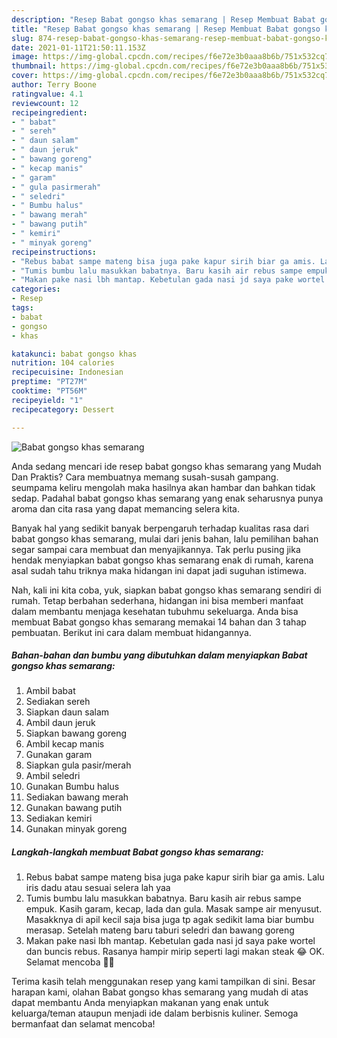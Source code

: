 ```yaml
---
description: "Resep Babat gongso khas semarang | Resep Membuat Babat gongso khas semarang Yang Menggugah Selera"
title: "Resep Babat gongso khas semarang | Resep Membuat Babat gongso khas semarang Yang Menggugah Selera"
slug: 874-resep-babat-gongso-khas-semarang-resep-membuat-babat-gongso-khas-semarang-yang-menggugah-selera
date: 2021-01-11T21:50:11.153Z
image: https://img-global.cpcdn.com/recipes/f6e72e3b0aaa8b6b/751x532cq70/babat-gongso-khas-semarang-foto-resep-utama.jpg
thumbnail: https://img-global.cpcdn.com/recipes/f6e72e3b0aaa8b6b/751x532cq70/babat-gongso-khas-semarang-foto-resep-utama.jpg
cover: https://img-global.cpcdn.com/recipes/f6e72e3b0aaa8b6b/751x532cq70/babat-gongso-khas-semarang-foto-resep-utama.jpg
author: Terry Boone
ratingvalue: 4.1
reviewcount: 12
recipeingredient:
- " babat"
- " sereh"
- " daun salam"
- " daun jeruk"
- " bawang goreng"
- " kecap manis"
- " garam"
- " gula pasirmerah"
- " seledri"
- " Bumbu halus"
- " bawang merah"
- " bawang putih"
- " kemiri"
- " minyak goreng"
recipeinstructions:
- "Rebus babat sampe mateng bisa juga pake kapur sirih biar ga amis. Lalu iris dadu atau sesuai selera lah yaa"
- "Tumis bumbu lalu masukkan babatnya. Baru kasih air rebus sampe empuk. Kasih garam, kecap, lada dan gula. Masak sampe air menyusut. Masakknya di apil kecil saja bisa juga tp agak sedikit lama biar bumbu merasap. Setelah mateng baru taburi seledri dan bawang goreng"
- "Makan pake nasi lbh mantap. Kebetulan gada nasi jd saya pake wortel dan buncis rebus. Rasanya hampir mirip seperti lagi makan steak 😂 OK. Selamat mencoba 🙌💕"
categories:
- Resep
tags:
- babat
- gongso
- khas

katakunci: babat gongso khas 
nutrition: 104 calories
recipecuisine: Indonesian
preptime: "PT27M"
cooktime: "PT56M"
recipeyield: "1"
recipecategory: Dessert

---
```



![Babat gongso khas semarang](https://img-global.cpcdn.com/recipes/f6e72e3b0aaa8b6b/751x532cq70/babat-gongso-khas-semarang-foto-resep-utama.jpg)

Anda sedang mencari ide resep babat gongso khas semarang yang Mudah Dan Praktis? Cara membuatnya memang susah-susah gampang. seumpama keliru mengolah maka hasilnya akan hambar dan bahkan tidak sedap. Padahal babat gongso khas semarang yang enak seharusnya punya aroma dan cita rasa yang dapat memancing selera kita.



Banyak hal yang sedikit banyak berpengaruh terhadap kualitas rasa dari babat gongso khas semarang, mulai dari jenis bahan, lalu pemilihan bahan segar sampai cara membuat dan menyajikannya. Tak perlu pusing jika hendak menyiapkan babat gongso khas semarang enak di rumah, karena asal sudah tahu triknya maka hidangan ini dapat jadi suguhan istimewa.


Nah, kali ini kita coba, yuk, siapkan babat gongso khas semarang sendiri di rumah. Tetap berbahan sederhana, hidangan ini bisa memberi manfaat dalam membantu menjaga kesehatan tubuhmu sekeluarga. Anda bisa membuat Babat gongso khas semarang memakai 14 bahan dan 3 tahap pembuatan. Berikut ini cara dalam membuat hidangannya.

<!--inarticleads1-->

##### Bahan-bahan dan bumbu yang dibutuhkan dalam menyiapkan Babat gongso khas semarang:

1. Ambil  babat
1. Sediakan  sereh
1. Siapkan  daun salam
1. Ambil  daun jeruk
1. Siapkan  bawang goreng
1. Ambil  kecap manis
1. Gunakan  garam
1. Siapkan  gula pasir/merah
1. Ambil  seledri
1. Gunakan  Bumbu halus
1. Sediakan  bawang merah
1. Gunakan  bawang putih
1. Sediakan  kemiri
1. Gunakan  minyak goreng




<!--inarticleads2-->

##### Langkah-langkah membuat Babat gongso khas semarang:

1. Rebus babat sampe mateng bisa juga pake kapur sirih biar ga amis. Lalu iris dadu atau sesuai selera lah yaa
1. Tumis bumbu lalu masukkan babatnya. Baru kasih air rebus sampe empuk. Kasih garam, kecap, lada dan gula. Masak sampe air menyusut. Masakknya di apil kecil saja bisa juga tp agak sedikit lama biar bumbu merasap. Setelah mateng baru taburi seledri dan bawang goreng
1. Makan pake nasi lbh mantap. Kebetulan gada nasi jd saya pake wortel dan buncis rebus. Rasanya hampir mirip seperti lagi makan steak 😂 OK. Selamat mencoba 🙌💕




Terima kasih telah menggunakan resep yang kami tampilkan di sini. Besar harapan kami, olahan Babat gongso khas semarang yang mudah di atas dapat membantu Anda menyiapkan makanan yang enak untuk keluarga/teman ataupun menjadi ide dalam berbisnis kuliner. Semoga bermanfaat dan selamat mencoba!
